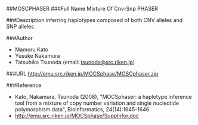 ##MOSCPHASER
###Full Name
Mixture Of Cnv-Snp PHASER

###Description
inferring haplotypes composed of both CNV alleles and SNP alleles

###Author
* Mamoru Kato
* Yusuke Nakamura
* Tatsuhiko Tsunoda (email: tsunoda@src.riken.jp)

###URL
http://emu.src.riken.jp/MOCSphase/MOSCphaser.zip

###Reference
* Kato, Nakamura, Tsunoda (2008), "MOCSphaser: a haplotype inference tool from a mixture of copy number variation and single nucleotide polymorphism data", Bioinformatics, 24(14):1645-1646.
* http://emu.src.riken.jp/MOCSphase/SuppInfor.doc


